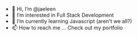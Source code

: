 - 👋 Hi, I’m @jaeleen
- 👀 I’m interested in Full Stack Development
- 🌱 I’m currently learning Javascript (aren't we all?)
- 📫 How to reach me ... Check out my portfolio

<!---
jaeleen/jaeleen is a ✨ special ✨ repository because its `README.md` (this file) appears on your GitHub profile.
You can click the Preview link to take a look at your changes.
--->
